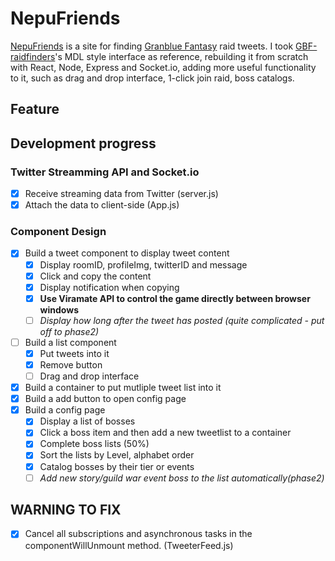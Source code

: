 # NepuFriends
[NepuFriends](https://nepu-friends-2.herokuapp.com/) is a site for finding [Granblue Fantasy](http://granbluefantasy.jp/) raid tweets. I took [GBF-raidfinders](https://github.com/walfie/gbf-raidfinder)'s MDL style interface as reference, rebuilding it from scratch with React, Node, Express and Socket.io, adding more useful functionality to it, such as drag and drop interface, 1-click join raid, boss catalogs.


## Feature



## Development progress

### Twitter Streamming API and Socket.io
- [x] Receive streaming data from Twitter (server.js)
- [x] Attach the data to client-side (App.js)

### Component Design
- [x] Build a tweet component to display tweet content
  - [x] Display roomID, profileImg, twitterID and message
  - [x] Click and copy the content
  - [x] Display notification when copying
  - [x] **Use Viramate API to control the game directly between browser windows**
  - [ ] _Display how long after the tweet has posted (quite complicated - put off to phase2)_
- [ ] Build a list component
  - [x] Put tweets into it
  - [x] Remove button
  - [ ] Drag and drop interface
- [x] Build a container to put mutliple tweet list into it
- [x] Build a add button to open config page
- [x] Build a config page
  - [x] Display a list of bosses
  - [x] Click a boss item and then add a new tweetlist to a container
  - [x] Complete boss lists (50%)
  - [x] Sort the lists by Level, alphabet order
  - [x] Catalog bosses by their tier or events
  - [ ] _Add new story/guild war event boss to the list automatically(phase2)_

## WARNING TO FIX
- [x] Cancel all subscriptions and asynchronous tasks in the componentWillUnmount method. (TweeterFeed.js)
